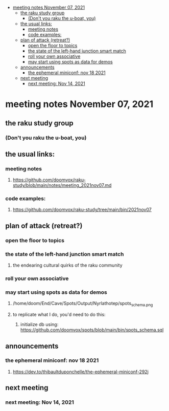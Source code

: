 - [meeting notes November 07, 2021](#orgcf024eb)
  - [the raku study group](#orgd7e7895)
    - [(Don't you raku the u-boat, you)](#org5dae77d)
  - [the usual links:](#org2e64829)
    - [meeting notes](#orgad94961)
    - [code examples:](#orgd7ff22d)
  - [plan of attack (retreat?)](#org94d29b9)
    - [open the floor to topics](#org395390c)
    - [the state of the left-hand junction smart match](#org212e759)
    - [roll your own associative](#org08b5353)
    - [may start using spots as data for demos](#org073bd9b)
  - [announcements](#org419b158)
    - [the ephemeral miniconf: nov 18 2021](#org5af21fb)
  - [next meeting](#org6fe93ed)
    - [next meeting: Nov 14, 2021](#org25a7728)


<a id="orgcf024eb"></a>

# meeting notes November 07, 2021


<a id="orgd7e7895"></a>

## the raku study group


<a id="org5dae77d"></a>

### (Don't you raku the u-boat, you)


<a id="org2e64829"></a>

## the usual links:


<a id="orgad94961"></a>

### meeting notes

1.  <https://github.com/doomvox/raku-study/blob/main/notes/meeting_2021nov07.md>


<a id="orgd7ff22d"></a>

### code examples:

1.  <https://github.com/doomvox/raku-study/tree/main/bin/2021nov07>


<a id="org94d29b9"></a>

## plan of attack (retreat?)


<a id="org395390c"></a>

### open the floor to topics


<a id="org212e759"></a>

### the state of the left-hand junction smart match

1.  the endearing cultural quirks of the raku community


<a id="org08b5353"></a>

### roll your own associative


<a id="org073bd9b"></a>

### may start using spots as data for demos

1.  /home/doom/End/Cave/Spots/Output/Nyrlathotep/spots<sub>schema.png</sub>

2.  to replicate what I do, you'd need to do this:

    1.  initialize db using: <https://github.com/doomvox/spots/blob/main/bin/spots_schema.sql>


<a id="org419b158"></a>

## announcements


<a id="org5af21fb"></a>

### the ephemeral miniconf: nov 18 2021

1.  <https://dev.to/thibaultduponchelle/the-ephemeral-miniconf-292j>


<a id="org6fe93ed"></a>

## next meeting


<a id="org25a7728"></a>

### next meeting: Nov 14, 2021
